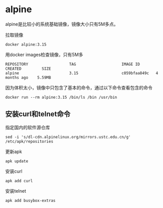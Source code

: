 # alpine

alpine是比较小的系统基础镜像，镜像大小只有5M多点。

拉取镜像
```shell
docker alpine:3.15
```
用docker images检查镜像，只有5M多
```
REPOSITORY                  TAG                    IMAGE ID       CREATED         SIZE
alpine                      3.15                   c059bfaa849c   4 months ago    5.59MB
```

因为体积太小，镜像中只包含了基本的命令，通过以下命令查看包含的命令
```
docker run --rm alpine:3.15 /bin/ls /bin /usr/bin
```

## 安装curl和telnet命令

指定国内的软件源仓库
```
sed -i 's/dl-cdn.alpinelinux.org/mirrors.ustc.edu.cn/g' /etc/apk/repositories
```

更新apk
```shell
apk update
```
安装curl
```
apk add curl
```

安装telnet
```
apk add busybox-extras
```


